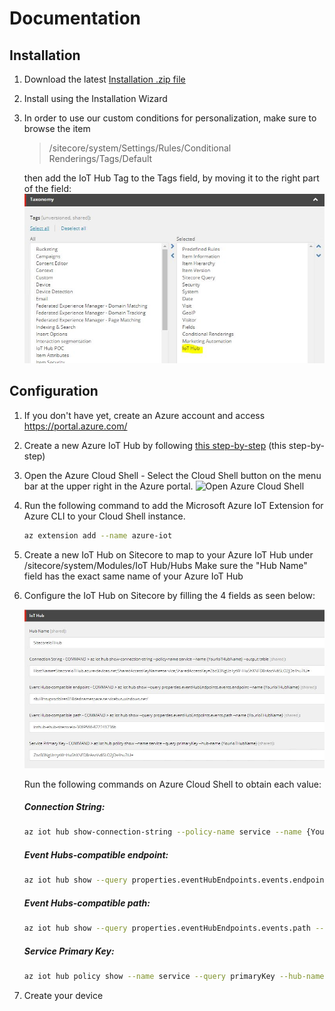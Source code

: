 # Documentation

## Installation

1. Download the latest [Installation .zip file](https://github.com/peplau/Sitecore-IoT-Hub/blob/master/sc.package)

2. Install using the Installation Wizard

3. In order to use our custom conditions for personalization, make sure to browse the item

    > /sitecore/system/Settings/Rules/Conditional Renderings/Tags/Default 

    then add the IoT Hub Tag to the Tags field, by moving it to the right part of the field:
    ![Conditional Rendering Tags](images/Conditional%20Rendering%20Tags%20field.jpg?raw=true "Conditional Rendering Tags") 

## Configuration

1. If you don't have yet, create an Azure account and access https://portal.azure.com/

2. Create a new Azure IoT Hub by following [this step-by-step](https://www.techrepublic.com/article/how-to-create-an-iot-hub-in-microsoft-azure/) (this step-by-step)

3. Open the Azure Cloud Shell - Select the Cloud Shell button on the menu bar at the upper right in the Azure portal.
    ![Open Azure Cloud Shell](https://docs.microsoft.com/en-us/azure/includes/media/cloud-shell-try-it/hdi-cloud-shell-menu.png "Open Azure Cloud Shell")

4. Run the following command to add the Microsoft Azure IoT Extension for Azure CLI to your Cloud Shell instance. 

    ```sh
    az extension add --name azure-iot
    ```

5. Create a new IoT Hub on Sitecore to map to your Azure IoT Hub under /sitecore/system/Modules/IoT Hub/Hubs
   Make sure the "Hub Name" field has the exact same name of your Azure IoT Hub

6. Configure the IoT Hub on Sitecore by filling the 4 fields as seen below:

    ![IoT Hub Configured](images/IoT-Hub-Configuration.jpg?raw=true "IoT Hub Configured") 

    Run the following commands on Azure Cloud Shell to obtain each value:

    ##### Connection String: 
    ```sh
    az iot hub show-connection-string --policy-name service --name {YourIoTHubName} --output table
    ```

    ##### Event Hubs-compatible endpoint: 
    ```sh
    az iot hub show --query properties.eventHubEndpoints.events.endpoint --name {YourIoTHubName}
    ```

    ##### Event Hubs-compatible path: 
    ```sh
    az iot hub show --query properties.eventHubEndpoints.events.path --name {YourIoTHubName}
    ```

    ##### Service Primary Key:
    ```sh
    az iot hub policy show --name service --query primaryKey --hub-name {YourIoTHubName}
    ```

7. Create your device